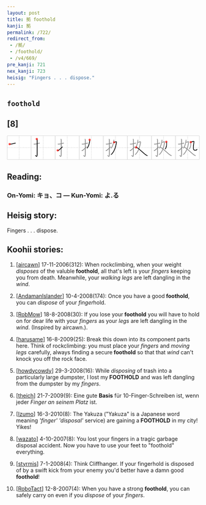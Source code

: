 ```yaml
---
layout: post
title: 拠 foothold
kanji: 拠
permalink: /722/
redirect_from:
 - /拠/
 - /foothold/
 - /v4/669/
pre_kanji: 721
nex_kanji: 723
heisig: "Fingers . . . dispose."
---
```


## `foothold`

## [8]

<div class="stroke"><img src="../images/E68BA0.png" /></div>

## Reading:

### On-Yomi: キョ、コ &mdash; Kun-Yomi: よ.る

## Heisig story:

Fingers . . . dispose.

## Koohii stories:

1) [<a href="http://kanji.koohii.com/profile/aircawn">aircawn</a>] 17-11-2006(312): When rockclimbing, when your weight <em>disposes</em> of the valuble<strong> foothold</strong>, all that&#039;s left is your <em>fingers</em> keeping you from death. Meanwhile, your <em>walking legs</em> are left dangling in the <em>wind</em>.

2) [<a href="http://kanji.koohii.com/profile/AndamanIslander">AndamanIslander</a>] 10-4-2008(174): Once you have a good<strong> foothold</strong>, you can <em>dispose</em> of your <em>finger</em>hold.

3) [<a href="http://kanji.koohii.com/profile/RobMow">RobMow</a>] 18-8-2008(30): If you lose your<strong> foothold</strong> you will have to hold on for dear life with your <em>fingers</em> as your <em>legs</em> are left dangling in the <em>wind</em>. (Inspired by aircawn.).

4) [<a href="http://kanji.koohii.com/profile/harusame">harusame</a>] 16-8-2009(25): Break this down into its component parts here. Think of rockclimbing: you must place your <em>fingers</em> and <em>moving legs</em> carefully, always finding a secure<strong> foothold</strong> so that that <em>wind</em> can&#039;t knock you off the rock face.

5) [<a href="http://kanji.koohii.com/profile/howdycowdy">howdycowdy</a>] 29-3-2008(16): While <em>disposing</em> of trash into a particularly large dumpster, I lost my<strong> FOOTHOLD</strong> and was left dangling from the dumpster by my <em>fingers</em>.

6) [<a href="http://kanji.koohii.com/profile/theich">theich</a>] 21-7-2009(9): Eine gute <strong>Basis</strong> für 10-Finger-Schreiben ist, wenn jeder <em>Finger an seinem Platz</em> ist.

7) [<a href="http://kanji.koohii.com/profile/Izumo">Izumo</a>] 16-3-2010(8): The Yakuza (&quot;Yakuza&quot; is a Japanese word meaning <em>&#039;finger&#039; &#039;disposal&#039;</em> service) are gaining a<strong> FOOTHOLD</strong> in my city! Yikes!

8) [<a href="http://kanji.koohii.com/profile/wazato">wazato</a>] 4-10-2007(8): You lost your fingers in a tragic garbage disposal accident. Now you have to use your feet to &quot;foothold&quot; everything.

9) [<a href="http://kanji.koohii.com/profile/styrmis">styrmis</a>] 7-1-2008(4): Think Cliffhanger. If your fingerhold is disposed of by a swift kick from your enemy you&#039;d better have a damn good<strong> foothold</strong>!

10) [<a href="http://kanji.koohii.com/profile/RoboTact">RoboTact</a>] 12-8-2007(4): When you have a strong <strong>foothold</strong>, you can safely carry on even if you <em>dispose</em> of your <em>fingers</em>.
